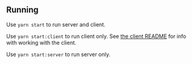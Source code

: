 ## Running

Use `yarn start` to run server and client.

Use `yarn start:client` to run client only. See [the client README](client/README.md) for info with working with the client.

Use `yarn start:server` to run server only.